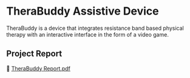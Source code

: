 # TheraBuddy Assistive Device
TheraBuddy is a device that integrates resistance band based physical therapy with an interactive interface in the form of a video game.

## Project Report
📄 [TheraBuddy Report.pdf](https://github.com/yomnagenina/therabuddy-assistive-device/raw/main/TheraBuddy%20Report.pdf)
